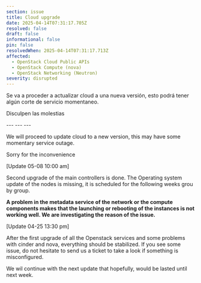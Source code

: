 ```yaml
---
section: issue
title: Cloud upgrade
date: 2025-04-14T07:31:17.705Z
resolved: false
draft: false
informational: false
pin: false
resolvedWhen: 2025-04-14T07:31:17.713Z
affected:
  - OpenStack Cloud Public APIs
  - OpenStack Compute (nova)
  - OpenStack Networking (Neutron)
severity: disrupted
---
```

Se va a proceder a actualizar cloud a una nueva versión, esto podrá tener algún corte de servicio momentaneo.

Disculpen las molestias

\-﻿-- --- ---

We will proceed to update cloud to a new version, this may have some momentary service outage.

Sorry for the inconvenience

\[Update 05-08 10:00 am]

Second upgrade of the main controllers is done. The Operating system update of the nodes is missing, it is scheduled for the following weeks grou by group. 

**A problem in the metadata service of the network or the compute components makes that the launching or rebooting of the instances is not working well. We are investigating the reason of the issue.** 

\[Update 04-25 13:30 pm]

After the first upgrade of all the Openstack services and some problems with cinder and nova, everything should be stabilized. If you see some issue, do not hesitate to send us a ticket to take a look if something is misconfigured. 

We wil continue with the next update that hopefully, would be lasted until next week.